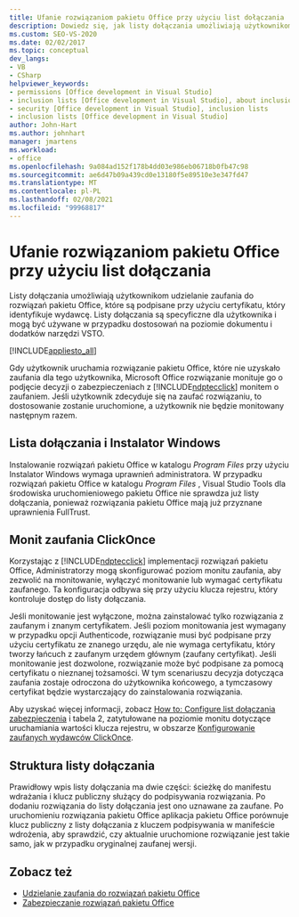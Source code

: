 ```yaml
---
title: Ufanie rozwiązaniom pakietu Office przy użyciu list dołączania
description: Dowiedz się, jak listy dołączania umożliwiają użytkownikom udzielanie zaufania do rozwiązań pakietu Office, które są podpisane przy użyciu certyfikatu, który identyfikuje wydawcę.
ms.custom: SEO-VS-2020
ms.date: 02/02/2017
ms.topic: conceptual
dev_langs:
- VB
- CSharp
helpviewer_keywords:
- permissions [Office development in Visual Studio]
- inclusion lists [Office development in Visual Studio], about inclusion lists
- security [Office development in Visual Studio], inclusion lists
- inclusion lists [Office development in Visual Studio]
author: John-Hart
ms.author: johnhart
manager: jmartens
ms.workload:
- office
ms.openlocfilehash: 9a084ad152f178b4dd03e986eb06718b0fb47c98
ms.sourcegitcommit: ae6d47b09a439cd0e13180f5e89510e3e347fd47
ms.translationtype: MT
ms.contentlocale: pl-PL
ms.lasthandoff: 02/08/2021
ms.locfileid: "99968817"
---
```

# <a name="trust-office-solutions-by-using-inclusion-lists"></a>Ufanie rozwiązaniom pakietu Office przy użyciu list dołączania
  Listy dołączania umożliwiają użytkownikom udzielanie zaufania do rozwiązań pakietu Office, które są podpisane przy użyciu certyfikatu, który identyfikuje wydawcę. Listy dołączania są specyficzne dla użytkownika i mogą być używane w przypadku dostosowań na poziomie dokumentu i dodatków narzędzi VSTO.

 [!INCLUDE[appliesto_all](../vsto/includes/appliesto-all-md.md)]

 Gdy użytkownik uruchamia rozwiązanie pakietu Office, które nie uzyskało zaufania dla tego użytkownika, Microsoft Office rozwiązanie monituje go o podjęcie decyzji o zabezpieczeniach z [!INCLUDE[ndptecclick](../vsto/includes/ndptecclick-md.md)] monitem o zaufaniem. Jeśli użytkownik zdecyduje się na zaufać rozwiązaniu, to dostosowanie zostanie uruchomione, a użytkownik nie będzie monitowany następnym razem.

## <a name="inclusion-list-and-windows-installer"></a>Lista dołączania i Instalator Windows
 Instalowanie rozwiązań pakietu Office w katalogu *Program Files* przy użyciu Instalator Windows wymaga uprawnień administratora. W przypadku rozwiązań pakietu Office w katalogu *Program Files* , Visual Studio Tools dla środowiska uruchomieniowego pakietu Office nie sprawdza już listy dołączania, ponieważ rozwiązania pakietu Office mają już przyznane uprawnienia FullTrust.

## <a name="clickonce-trust-prompt"></a>Monit zaufania ClickOnce
 Korzystając z [!INCLUDE[ndptecclick](../vsto/includes/ndptecclick-md.md)] implementacji rozwiązań pakietu Office, Administratorzy mogą skonfigurować poziom monitu zaufania, aby zezwolić na monitowanie, wyłączyć monitowanie lub wymagać certyfikatu zaufanego. Ta konfiguracja odbywa się przy użyciu klucza rejestru, który kontroluje dostęp do listy dołączania.

 Jeśli monitowanie jest wyłączone, można zainstalować tylko rozwiązania z zaufanym i znanym certyfikatem. Jeśli poziom monitowania jest wymagany w przypadku opcji Authenticode, rozwiązanie musi być podpisane przy użyciu certyfikatu ze znanego urzędu, ale nie wymaga certyfikatu, który tworzy łańcuch z zaufanym urzędem głównym (zaufany certyfikat). Jeśli monitowanie jest dozwolone, rozwiązanie może być podpisane za pomocą certyfikatu o nieznanej tożsamości. W tym scenariuszu decyzja dotycząca zaufania zostaje odroczona do użytkownika końcowego, a tymczasowy certyfikat będzie wystarczający do zainstalowania rozwiązania.

 Aby uzyskać więcej informacji, zobacz [How to: Configure list dołączania zabezpieczenia](../vsto/how-to-configure-inclusion-list-security.md) i tabela 2, zatytułowane na poziomie monitu dotyczące uruchamiania wartości klucza rejestru, w obszarze [Konfigurowanie zaufanych wydawców ClickOnce](/previous-versions/dotnet/articles/ms996418(v=msdn.10)).

## <a name="structure-of-the-inclusion-list"></a>Struktura listy dołączania
 Prawidłowy wpis listy dołączania ma dwie części: ścieżkę do manifestu wdrażania i klucz publiczny służący do podpisywania rozwiązania. Po dodaniu rozwiązania do listy dołączania jest ono uznawane za zaufane. Po uruchomieniu rozwiązania pakietu Office aplikacja pakietu Office porównuje klucz publiczny z listy dołączania z kluczem podpisywania w manifeście wdrożenia, aby sprawdzić, czy aktualnie uruchomione rozwiązanie jest takie samo, jak w przypadku oryginalnej zaufanej wersji.

## <a name="see-also"></a>Zobacz też
- [Udzielanie zaufania do rozwiązań pakietu Office](../vsto/granting-trust-to-office-solutions.md)
- [Zabezpieczanie rozwiązań pakietu Office](../vsto/securing-office-solutions.md)
